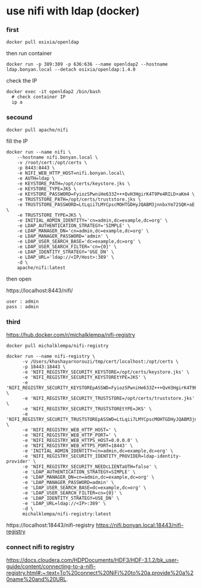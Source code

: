 # use nifi with ldap (docker)

### first

```
docker pull osixia/openldap
```
then run container
```
docker run -p 389:389 -p 636:636 --name openldap2 --hostname ldap.bonyan.local --detach osixia/openldap:1.4.0
```
check the IP
```
docker exec -it openldap2 /bin/bash
  # check container IP
  ip a
```
### secound 
```
docker pull apache/nifi
```
fill the IP 
```
docker run --name nifi \
    --hostname nifi.bonyan.local \
    -v /root/cert:/opt/certs \
    -p 8443:8443 \
    -e NIFI_WEB_HTTP_HOST=nifi.bonyan.local\
    -e AUTH=ldap \
    -e KEYSTORE_PATH=/opt/certs/keystore.jks \
    -e KEYSTORE_TYPE=JKS \
    -e KEYSTORE_PASSWORD=FyiozSPwniHe633Z+++QvH3HgirK4T9Pe4RILD+aKm4 \
    -e TRUSTSTORE_PATH=/opt/certs/truststore.jks \
    -e TRUSTSTORE_PASSWORD=LtLqii7LMYCpscMOHTGDHyJQABM3jnnbxYm72SQK+aE \
    -e TRUSTSTORE_TYPE=JKS \
    -e INITIAL_ADMIN_IDENTITY='cn=admin,dc=example,dc=org' \
    -e LDAP_AUTHENTICATION_STRATEGY='SIMPLE' \
    -e LDAP_MANAGER_DN='cn=admin,dc=example,dc=org' \
    -e LDAP_MANAGER_PASSWORD='admin' \
    -e LDAP_USER_SEARCH_BASE='dc=example,dc=org' \
    -e LDAP_USER_SEARCH_FILTER='cn={0}' \
    -e LDAP_IDENTITY_STRATEGY='USE_DN' \
    -e LDAP_URL='ldap://<IP/Host>:389' \
    -d \
    apache/nifi:latest 
```

then open 

https://localhost:8443/nifi/

```
user : admin
pass : admin
```
### third

https://hub.docker.com/r/michalklempa/nifi-registry

```
docker pull michalklempa/nifi-registry
```

```
docker run --name nifi-registry \
      -v /Users/khashayarnorouzi/tmp/cert/localhost:/opt/certs \
      -p 18443:18443 \
      -e 'NIFI_REGISTRY_SECURITY_KEYSTORE=/opt/certs/keystore.jks' \
      -e 'NIFI_REGISTRY_SECURITY_KEYSTOREtYPE=JKS' \
      -e 'NIFI_REGISTRY_SECURITY_KEYSTOREpASSWD=FyiozSPwniHe633Z+++QvH3HgirK4T9Pe4RILD+aKm4' \
      -e 'NIFI_REGISTRY_SECURITY_TRUSTSTORE=/opt/certs/truststore.jks' \
      -e 'NIFI_REGISTRY_SECURITY_TRUSTSTOREtYPE=JKS' \
      -e 'NIFI_REGISTRY_SECURITY_TRUSTSTOREpASSWD=LtLqii7LMYCpscMOHTGDHyJQABM3jnnbxYm72SQK+aE' \
      -e 'NIFI_REGISTRY_WEB_HTTP_HOST=' \
      -e 'NIFI_REGISTRY_WEB_HTTP_PORT=' \
      -e 'NIFI_REGISTRY_WEB_HTTPS_HOST=0.0.0.0' \
      -e 'NIFI_REGISTRY_WEB_HTTPS_PORT=18443' \
      -e 'INITIAL_ADMIN_IDENTITY=cn=admin,dc=example,dc=org' \
      -e 'NIFI_REGISTRY_SECURITY_IDENTITY_PROVIDER=ldap-identity-provider' \
      -e 'NIFI_REGISTRY_SECURITY_NEEDcLIENTaUTH=false' \
      -e 'LDAP_AUTHENTICATION_STRATEGY=SIMPLE' \
      -e 'LDAP_MANAGER_DN=cn=admin,dc=example,dc=org' \
      -e 'LDAP_MANAGER_PASSWORD=admin' \
      -e 'LDAP_USER_SEARCH_BASE=dc=example,dc=org' \
      -e 'LDAP_USER_SEARCH_FILTER=cn={0}' \
      -e 'LDAP_IDENTITY_STRATEGY=USE_DN' \
      -e 'LDAP_URL=ldap://<IP>:389' \
      -d \
      michalklempa/nifi-registry:latest
```

https://localhost:18443/nifi-registry
https://nifi.bonyan.local:18443/nifi-registry

### connect nifi to registry

https://docs.cloudera.com/HDPDocuments/HDF3/HDF-3.1.2/bk_user-guide/content/connecting-to-a-nifi-registry.html#:~:text=To%20connect%20NiFi%20to%20a,provide%20a%20name%20and%20URL.


